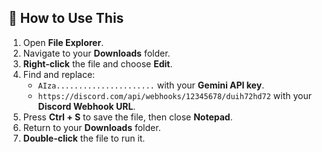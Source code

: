 ## 🔧 How to Use This

1. Open **File Explorer**.
2. Navigate to your **Downloads** folder.
3. **Right-click** the file and choose **Edit**.
4. Find and replace:
   - `AIza......................` with your **Gemini API key**.
   - `https://discord.com/api/webhooks/12345678/duih72hd72` with your **Discord Webhook URL**.
5. Press **Ctrl + S** to save the file, then close **Notepad**.
6. Return to your **Downloads** folder.
7. **Double-click** the file to run it.
